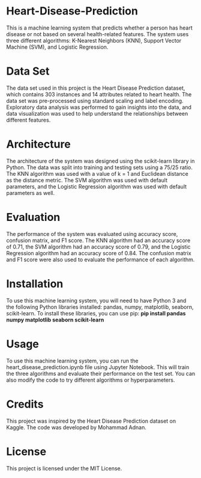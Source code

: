 # Heart-Disease-Prediction

This is a machine learning system that predicts whether a person has heart disease or not based on several health-related features. The system uses three different algorithms: K-Nearest Neighbors (KNN), Support Vector Machine (SVM), and Logistic Regression.

# Data Set
The data set used in this project is the Heart Disease Prediction dataset, which contains 303 instances and 14 attributes related to heart health. The data set was pre-processed using standard scaling and label encoding. Exploratory data analysis was performed to gain insights into the data, and data visualization was used to help understand the relationships between different features.

# Architecture
The architecture of the system was designed using the scikit-learn library in Python. The data was split into training and testing sets using a 75/25 ratio. The KNN algorithm was used with a value of k = 1 and Euclidean distance as the distance metric. The SVM algorithm was used with default parameters, and the Logistic Regression algorithm was used with default parameters as well.

# Evaluation
The performance of the system was evaluated using accuracy score, confusion matrix, and F1 score. The KNN algorithm had an accuracy score of 0.71, the SVM algorithm had an accuracy score of 0.79, and the Logistic Regression algorithm had an accuracy score of 0.84. The confusion matrix and F1 score were also used to evaluate the performance of each algorithm.

# Installation
To use this machine learning system, you will need to have Python 3 and the following Python libraries installed: pandas, numpy, matplotlib, seaborn, scikit-learn. To install these libraries, you can use pip:
**pip install pandas numpy matplotlib seaborn scikit-learn**

# Usage
To use this machine learning system, you can run the heart_disease_prediction.ipynb file using Jupyter Notebook. This will train the three algorithms and evaluate their performance on the test set. You can also modify the code to try different algorithms or hyperparameters.

# Credits
This project was inspired by the Heart Disease Prediction dataset on Kaggle. The code was developed by Mohammad Adnan.

# License
This project is licensed under the MIT License.
